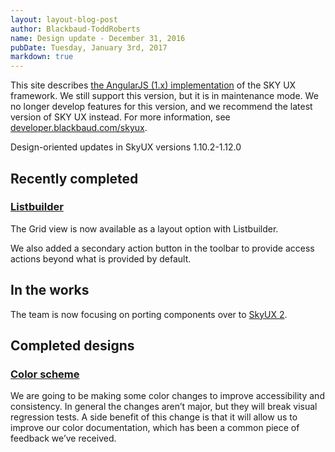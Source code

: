 ```yaml
---
layout: layout-blog-post
author: Blackbaud-ToddRoberts
name: Design update - December 31, 2016
pubDate: Tuesday, January 3rd, 2017
markdown: true
---
```


<bb-alert bb-alert-type="warning">This site describes <a href="https://angularjs.org/">the AngularJS (1.x) implementation</a> of the SKY UX framework. We still support this version, but it is in maintenance mode. We no longer develop features for this version, and we recommend the latest version of SKY UX instead. For more information, see <a href="https://developer.blackbaud.com/skyux">developer.blackbaud.com/skyux</a>.</bb-alert>


Design-oriented updates in SkyUX versions 1.10.2-1.12.0

<!-- more -->

## Recently completed

### [Listbuilder](http://skyux.developer.blackbaud.com/components/listbuilder/)

The Grid view is now available as a layout option with Listbuilder.

We also added a secondary action button in the toolbar to provide access actions beyond what is provided by default.

## In the works

The team is now focusing on porting components over to [SkyUX 2](https://github.com/blackbaud/skyux2).

## Completed designs

### [Color scheme](https://github.com/blackbaud/skyux/issues/944)

We are going to be making some color changes to improve accessibility and consistency. In general the changes aren’t major, but they will break visual regression tests. A side benefit of this change is that it will allow us to improve our color documentation, which has been a common piece of feedback we’ve received.
